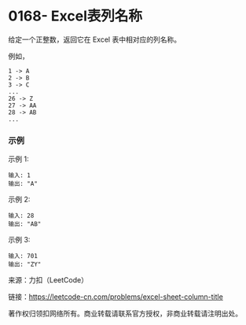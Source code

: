 # 0168- Excel表列名称

给定一个正整数，返回它在 Excel 表中相对应的列名称。

例如，

    1 -> A
    2 -> B
    3 -> C
    ...
    26 -> Z
    27 -> AA
    28 -> AB 
    ...

### 示例
示例 1:

    输入: 1
    输出: "A"
示例 2:

    输入: 28
    输出: "AB"
示例 3:

    输入: 701
    输出: "ZY"

来源：力扣（LeetCode）

链接：https://leetcode-cn.com/problems/excel-sheet-column-title

著作权归领扣网络所有。商业转载请联系官方授权，非商业转载请注明出处。